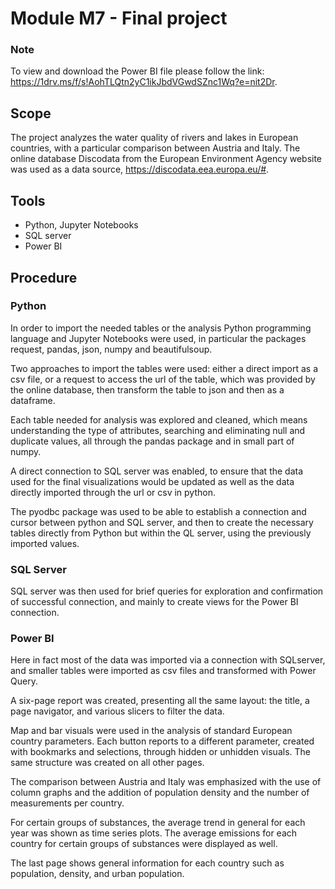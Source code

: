 # Module M7 - Final project
### Note
To view and download the Power BI file please follow the link: https://1drv.ms/f/s!AohTLQtn2yC1ikJbdVGwdSZnc1Wq?e=nit2Dr.

## Scope
The project analyzes the water quality of rivers and lakes in European countries, with a particular comparison between Austria and Italy.
The online database Discodata from the European Environment Agency website was used as a data source, https://discodata.eea.europa.eu/#.

## Tools
- Python, Jupyter Notebooks
- SQL server
- Power BI

## Procedure
### Python
In order to import the needed tables or the analysis Python programming language and Jupyter Notebooks were used, in particular the packages request, pandas, json, numpy and beautifulsoup.

Two approaches to import the tables were used: either a direct import as a csv file, or a request to access the url of the table, which was provided by the online database, then transform the table to json and then as a dataframe.

Each table needed for analysis was explored and cleaned, which means understanding the type of attributes, searching and eliminating null and duplicate values, all through the pandas package and in small part of numpy.

A direct connection to SQL server was enabled, to ensure that the data used for the final visualizations would be updated as well as the data directly imported through the url or csv in python.

The pyodbc package was used to be able to establish a connection and cursor between python and SQL server, and then to create the necessary tables directly from Python but within the QL server, using the previously imported values.


### SQL Server

SQL server was then used for brief queries for exploration and confirmation of successful connection, and mainly to create views for the Power BI connection.

### Power BI

Here in fact most of the data was imported via a connection with SQLserver, and smaller tables were imported as csv files and transformed with Power Query.

A six-page report was created, presenting all the same layout: the title, a page navigator, and various slicers to filter the data.

Map and bar visuals were used in the analysis of standard European country parameters. Each button reports to a different parameter, created with bookmarks and selections, through hidden or unhidden visuals.
The same structure was created on all other pages.

The comparison between Austria and Italy was emphasized with the use of column graphs and the addition of population density and the number of measurements per country. 

For certain groups of substances, the average trend in general for each year was shown as time series plots. The average emissions for each country for certain groups of substances were displayed as well.

The last page shows general information for each country such as population, density, and urban population.
